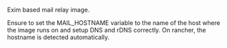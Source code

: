 Exim based mail relay image.

Ensure to set the MAIL_HOSTNAME variable to the name of the host where the
image runs on and setup DNS and rDNS correctly. On rancher, the hostname is
detected automatically.
